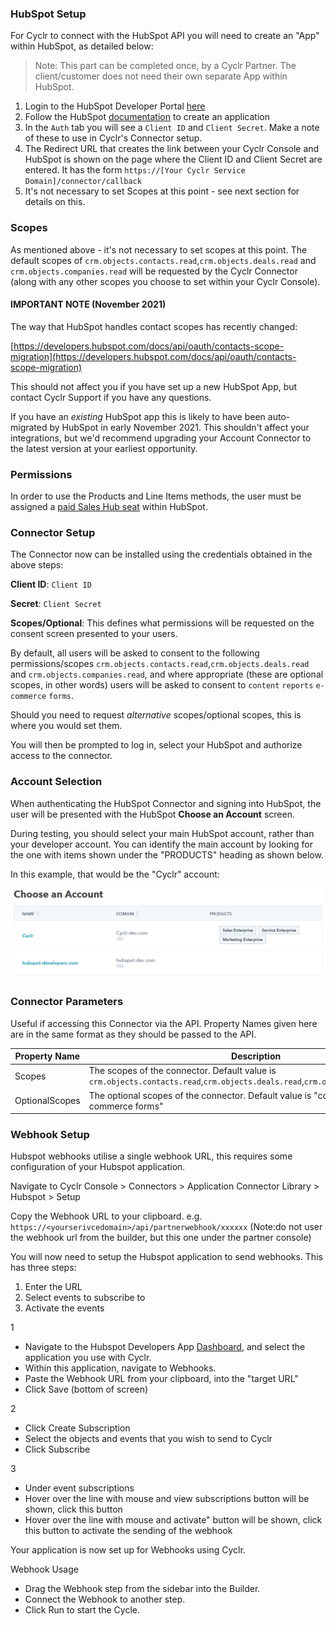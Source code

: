
### HubSpot Setup

For Cyclr to connect with the HubSpot API you will need to create an "App" within HubSpot, as detailed below:

  > Note: This part can be completed once, by a Cyclr Partner.  The client/customer does not need their own separate App within HubSpot.

1. Login to the HubSpot Developer Portal [here](https://app.hubspot.com/signup-v2/developers)
2. Follow the HubSpot [documentation](https://developers.hubspot.com/docs/faq/how-do-i-create-an-app-in-hubspot) to create an application
3. In the `Auth` tab you will see a `Client ID` and `Client Secret`.  Make a note of these to use in Cyclr's Connector setup.
4. The Redirect URL that creates the link between your Cyclr Console and HubSpot is shown on the page where the Client ID and Client Secret are entered.  It has the form
`https://[Your Cyclr Service Domain]/connector/callback`
5. It's not necessary to set Scopes at this point - see next section for details on this.

### Scopes

As mentioned above - it's not necessary to set scopes at this point. The default scopes of `crm.objects.contacts.read`,`crm.objects.deals.read` and `crm.objects.companies.read` will be requested by the Cyclr Connector (along with any other scopes you choose to set within your Cyclr Console).

#### IMPORTANT NOTE (November 2021)
The way that HubSpot handles contact scopes has recently changed:

[https://developers.hubspot.com/docs/api/oauth/contacts-scope-migration](https://developers.hubspot.com/docs/api/oauth/contacts-scope-migration)

This should not affect you if you have set up a new HubSpot App, but contact Cyclr Support if you have any questions.

If you have an _existing_ HubSpot app this is likely to have been auto-migrated by HubSpot in early November 2021.  This shouldn't affect your integrations, but we'd recommend upgrading your Account Connector to the latest version at your earliest opportunity.


### Permissions

In order to use the Products and Line Items methods, the user must be assigned a [paid Sales Hub seat](https://knowledge.hubspot.com/articles/kcs_article/account/manage-sales-hub-and-service-hub-paid-users) within HubSpot.

### Connector Setup

The Connector now can be installed using the credentials obtained in the above steps:

**Client ID**: `Client ID`

**Secret**: `Client Secret`

**Scopes/Optional**: This defines what permissions will be requested on the consent screen presented to your users.  

By default, all users will be asked to consent to the following permissions/scopes `crm.objects.contacts.read`,`crm.objects.deals.read` and `crm.objects.companies.read`, and where appropriate (these are optional scopes, in other words) users will be asked to consent to ``content`` ``reports`` ``e-commerce`` ``forms``.

Should you need to request *alternative* scopes/optional scopes, this is where you would set them.

You will then be prompted to log in, select your HubSpot and authorize access to the connector.

### Account Selection

When authenticating the HubSpot Connector and signing into HubSpot, the user will be presented with the HubSpot **Choose an Account** screen.

During testing, you should select your main HubSpot account, rather than your developer account.  You can identify the main account by looking for the one with items shown under the "PRODUCTS" heading as shown below.

In this example, that would be the "Cyclr" account:

![](./images/hubspot-choose-acct.png)

### Connector Parameters 

Useful if accessing this Connector via the API.  Property Names given here are in the same format as they should be passed to the API.

| Property Name   | Description    |
| ----------- | -----------    |
| Scopes      | The scopes of the connector. Default value is `crm.objects.contacts.read`,`crm.objects.deals.read`,`crm.objects.companies.read`. |
| OptionalScopes   | The optional scopes of the connector. Default value is "content reports e-commerce forms" |


### Webhook Setup
Hubspot webhooks utilise a single webhook URL, this requires some configuration of your Hubspot application.

Navigate to Cyclr Console > Connectors > Application Connector Library > Hubspot > Setup

Copy the Webhook URL to your clipboard. e.g. ```https://<yourserivcedomain>/api/partnerwebhook/xxxxxx``` (Note:do not user the webhook url from the builder, but this one under the partner console)

You will now need to setup the Hubspot application to send webhooks. This has three steps:
 1. Enter the URL
 2. Select events to subscribe to
 3. Activate the events

1
* Navigate to the Hubspot Developers App [Dashboard](https://app.hubspot.com/developer), and select the application you use with Cyclr.
* Within this application, navigate to Webhooks.
* Paste the Webhook URL from your clipboard, into the "target URL"
* Click Save (bottom of screen)

2
* Click Create Subscription
* Select the objects and events that you wish to send to Cyclr
* Click Subscribe

3
* Under event subscriptions 
* Hover over the line with mouse and view subscriptions button will be shown, click this button
* Hover over the line with mouse and  activate" button will be shown, click this button to activate the sending of the webhook

Your application is now set up for Webhooks using Cyclr.

Webhook Usage
* Drag the Webhook step from the sidebar into the Builder.
* Connect the Webhook to another step.
* Click Run to start the Cycle.
